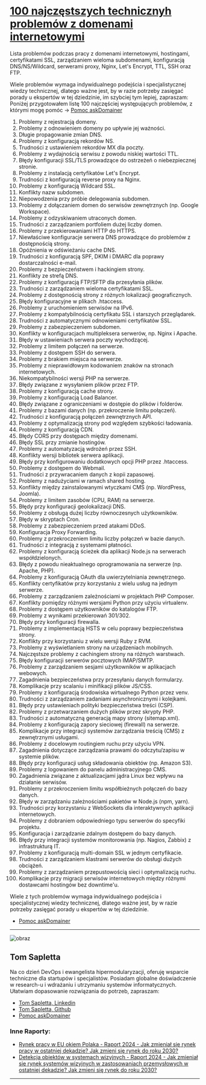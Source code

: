 # [100 najczęstszych technicznyh problemów z domenami internetowymi](http://100.askdomainer.com/PL)


Lista problemów podczas pracy z domenami internetowymi, hostingami, certyfikatami SSL, zarządzaniem wieloma subdomenami, konfiguracją DNS/NS/Wildcard, serwerami proxy, Nginx, Let's Encrypt, TTL, SSH oraz FTP.

Wiele problemów wymaga indywidualnego podejścia i specjalistycznej wiedzy technicznej, dlatego ważne jest, by w razie potrzeby zasięgać porady u ekspertów w tej dziedzinie, im szybciej tym lepiej, zapraszam:
Poniżej przygotowałem listę 100 najczęściej występujących problemów, z którymi mogę pomóc -> [Pomoc askDomainer](https://oferta.askdomainer.com/)
  
1. Problemy z rejestracją domeny.
2. Problemy z odnowieniem domeny po upływie jej ważności.
3. Długie propagowanie zmian DNS.
4. Problemy z konfiguracją rekordów NS.
5. Trudności z ustawieniem rekordów MX dla poczty.
6. Problemy z wydajnością serwisu z powodu niskiej wartości TTL.
7. Błędy konfiguracji SSL/TLS prowadzące do ostrzeżeń o niebezpiecznej stronie.
8. Problemy z instalacją certyfikatów Let's Encrypt.
9. Trudności z konfiguracją reverse proxy na Nginx.
10. Problemy z konfiguracją Wildcard SSL.
11. Konflikty nazw subdomen.
12. Niepowodzenia przy próbie delegowania subdomen.
13. Problemy z dołączaniem domen do serwisów zewnętrznych (np. Google Workspace).
14. Problemy z odzyskiwaniem utraconych domen.
15. Trudności z zarządzaniem portfoliem dużej liczby domen.
16. Problemy z przekierowaniami HTTP do HTTPS.
17. Niewłaściwe konfiguracje serwera DNS prowadzące do problemów z dostępnością strony.
18. Opóźnienia w odświeżaniu cache DNS.
19. Trudności z konfiguracją SPF, DKIM i DMARC dla poprawy dostarczalności e-mail.
20. Problemy z bezpieczeństwem i hackingiem strony.
21. Konflikty ze strefą DNS.
22. Problemy z konfiguracją FTP/SFTP dla przesyłania plików.
23. Trudności z zarządzaniem wieloma certyfikatami SSL.
24. Problemy z dostępnością strony z różnych lokalizacji geograficznych.
25. Błędy konfiguracyjne w plikach .htaccess.
26. Problemy z uruchomieniem serwisów na IPv6.
27. Problemy z kompatybilnością certyfikatu SSL i starszych przeglądarek.
28. Trudności z automatycznymi odnowieniami certyfikatów SSL.
29. Problemy z zabezpieczeniem subdomen.
30. Konflikty w konfiguracjach multipleksera serwerów, np. Nginx i Apache.
31. Błędy w ustawieniach serwera poczty wychodzącej.
32. Problemy z limitem połączeń na serwerze.
33. Problemy z dostępem SSH do serwera.
34. Problemy z brakiem miejsca na serwerze.
35. Problemy z nieprawidłowym kodowaniem znaków na stronach internetowych.
36. Niekompatybilności wersji PHP na serwerze.
37. Błędy związane z wysyłaniem plików przez FTP.
38. Problemy z konfiguracją cache strony.
39. Problemy z konfiguracją Load Balancer.
40. Błędy związane z ograniczeniami w dostępie do plików i folderów.
41. Problemy z bazami danych (np. przekroczenie limitu połączeń).
42. Trudności z konfiguracją połączeń zewnętrznych API.
43. Problemy z optymalizacją strony pod względem szybkości ładowania.
44. Problemy z konfiguracją CDN.
45. Błędy CORS przy dostępach między domenami.
46. Błędy SSL przy zmianie hostingów.
47. Problemy z automatyzacją wdrożeń przez SSH.
48. Konflikty wersji bibliotek serwera aplikacji.
49. Błędy przy konfigurowaniu dodatkowych opcji PHP przez .htaccess.
50. Problemy z dostępem do Webmail.
51. Trudności z przywracaniem danych z kopii zapasowej.
52. Problemy z nadużyciami w ramach shared hosting.
53. Konflikty między zainstalowanymi wtyczkami CMS (np. WordPress, Joomla).
54. Problemy z limitem zasobów (CPU, RAM) na serwerze.
55. Błędy przy konfiguracji geolokalizacji DNS.
56. Problemy z obsługą dużej liczby równoczesnych użytkowników.
57. Błędy w skryptach Cron.
58. Problemy z zabezpieczeniem przed atakami DDoS.
59. Konfiguracja Proxy Forwarding.
60. Problemy z przekroczeniem limitu liczby połączeń w bazie danych.
61. Trudności z integracją z systemami płatności.
62. Problemy z konfiguracją ścieżek dla aplikacji Node.js na serwerach współdzielonych.
63. Błędy z powodu nieaktualnego oprogramowania na serwerze (np. Apache, PHP).
64. Problemy z konfiguracją OAuth dla uwierzytelniania zewnętrznego.
65. Konflikty certyfikatów przy korzystaniu z wielu usług na jednym serwerze.
66. Problemy z zarządzaniem zależnościami w projektach PHP Composer.
67. Konflikty pomiędzy różnymi wersjami Python przy użyciu virtualenv.
68. Problemy z dostępem użytkowników do katalogów FTP.
69. Problemy z wynikami przekierowań 301/302.
70. Błędy przy konfiguracji firewalla.
71. Problemy z implementacją HSTS w celu poprawy bezpieczeństwa strony.
72. Konflikty przy korzystaniu z wielu wersji Ruby z RVM.
73. Problemy z wyświetlaniem strony na urządzeniach mobilnych.
74. Najczęstsze problemy z cachingiem strony na różnych warstwach.
75. Błędy konfiguracji serwerów pocztowych IMAP/SMTP.
76. Problemy z zarządzaniem sesjami użytkowników w aplikacjach webowych.
77. Zagadnienia bezpieczeństwa przy przesyłaniu danych formularzy.
78. Komplikacje przy scalaniu i minifikacji plików JS/CSS.
79. Problemy z konfiguracją środowiska wirtualnego Python przez venv.
80. Trudności z zarządzaniem zadaniami asynchronicznymi i kolejkami.
81. Błędy przy ustawieniach polityki bezpieczeństwa treści (CSP).
82. Problemy z przetwarzaniem dużych plików przez skrypty PHP.
83. Trudności z automatyczną generacją mapy strony (sitemap.xml).
84. Problemy z konfiguracją zapory sieciowej (firewall) na serwerze.
85. Komplikacje przy integracji systemów zarządzania treścią (CMS) z zewnętrznymi usługami.
86. Problemy z docelowym routingiem ruchu przy użyciu VPN.
87. Zagadnienia dotyczące zarządzania prawami do odczytu/zapisu w systemie plików.
88. Błędy przy konfiguracji usług składowania obiektów (np. Amazon S3).
89. Problemy z logowaniem do panelu administracyjnego CMS.
90. Zagadnienia związane z aktualizacjami jądra Linux bez wpływu na działanie serwisów.
91. Problemy z przekroczeniem limitu współbieżnych połączeń do bazy danych.
92. Błędy w zarządzaniu zależnościami pakietów w Node.js (npm, yarn).
93. Trudności przy korzystaniu z WebSockets dla interaktywnych aplikacji internetowych.
94. Problemy z dobraniem odpowiedniego typu serwerów do specyfiki projektu.
95. Konfiguracja i zarządzanie zdalnym dostępem do bazy danych.
96. Błędy przy integracji systemów monitorowania (np. Nagios, Zabbix) z infrastrukturą IT.
97. Problemy z konfiguracją multi-domain SSL w jednym certyfikacie.
98. Trudności z zarządzaniem klastrami serwerów do obsługi dużych obciążeń.
99. Problemy z zarządzaniem przepustowością sieci i optymalizacją ruchu.
100. Komplikacje przy migracji serwisów internetowych między różnymi dostawcami hostingów bez downtime'u.

Wiele z tych problemów wymaga indywidualnego podejścia i specjalistycznej wiedzy technicznej, dlatego ważne jest, by w razie potrzeby zasięgać porady u ekspertów w tej dziedzinie.
+ [Pomoc askDomainer](https://oferta.askdomainer.com/)



---



![obraz](https://github.com/tom-sapletta-com/rynek-pracy-2030-eu/assets/5669657/24abdad9-5aff-4834-95a0-d7215cc6e0bc)

## Tom Sapletta

Na co dzień DevOps i ewangelista hipermodularyzacji, oferuję wsparcie techniczne dla startupów i specjalistów.
Posiadam globalne doświadczenie w research-u i wdrażaniu i utrzymaniu systemów informatycznych. 
Ułatwiam dopasowanie rozwiązania do potrzeb, zapraszam:

+ [Tom Sapletta, Linkedin](https://www.linkedin.com/in/tom-sapletta-com)
+ [Tom Sapletta, Github](https://github.com/tom-sapletta-com)
+ [Pomoc askDomainer](https://oferta.askdomainer.com/)

### Inne Raporty:

+ [Rynek pracy w EU okiem Polaka - Raport 2024 - Jak zmieniał się rynek pracy w ostatniej dekadzie? Jak zmieni się rynek do roku 2030?](https://2024.teleworking.info/)
+ [Detekcja obiektów w systemach wizyjnych - Raport 2024 - Jak zmieniał się rynek systemów wizyjnych w zastosowaniach przemysłowych w ostatniej dekadzie? Jak zmieni się rynek do roku 2030?](https://2024.teleoperator.info/)

---



<script src="https://cdn.jsdelivr.net/npm/mermaid@10.8.0/dist/mermaid.min.js"></script>
<script>
var config = {
    startOnReady:true,
    theme: 'forest',
    flowchart:{
            useMaxWidth:false,
            htmlLabels:true
        }
};
mermaid.initialize(config);
mermaid.init(undefined, '.language-mermaid');
</script>

<script type="module">
    /**
  import mermaid from 'https://cdn.jsdelivr.net/npm/mermaid@10/dist/mermaid.esm.min.mjs';
  mermaid.initialize({
    startOnLoad: true,
    theme: 'dark'
  });
  */
</script>
